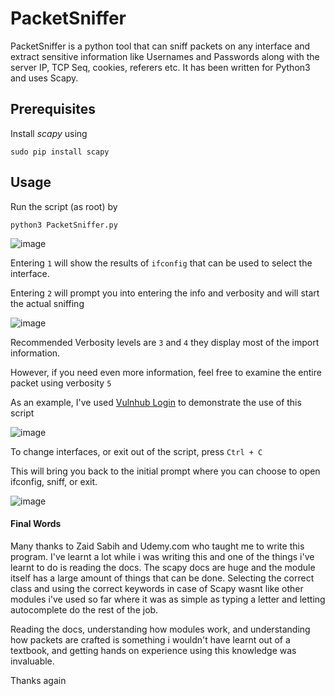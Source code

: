 # PacketSniffer
PacketSniffer is a python tool that can sniff packets on any interface and extract sensitive information like Usernames and Passwords along with the server IP, TCP Seq, cookies, referers etc. It has been written for Python3 and uses Scapy.

## Prerequisites

Install _scapy_ using

```
sudo pip install scapy
```

## Usage

Run the script (as root) by
```
python3 PacketSniffer.py 
```

![image](https://user-images.githubusercontent.com/70275323/116866005-4b7bb580-ac28-11eb-8a5a-00832d650baf.png)

Entering ```1``` will show the results of ```ifconfig``` that can be used to select the interface.

Entering ```2``` will prompt you into entering the info and verbosity and will start the actual sniffing

![image](https://user-images.githubusercontent.com/70275323/116866105-76fea000-ac28-11eb-8028-0e4c7fd151db.png)

Recommended Verbosity levels are ```3``` and ```4``` they display most of the import information. 

However, if you need even more information, feel free to examine the entire packet using verbosity ```5```

As an example, I've used [Vulnhub Login](testphp.vulnweb.com/login.php) to demonstrate the use of this script

![image](https://user-images.githubusercontent.com/70275323/116866516-263b7700-ac29-11eb-9b19-f80b7c82ae44.png)

To change interfaces, or exit out of the script, press ```Ctrl + C```

This will bring you back to the initial prompt where you can choose to open ifconfig, sniff, or exit.

![image](https://user-images.githubusercontent.com/70275323/116867471-e7a6bc00-ac2a-11eb-9e7a-6d99f55dd53e.png)

#### Final Words

Many thanks to Zaid Sabih and Udemy.com who taught me to write this program. I've learnt a lot while i was writing this and one of the things i've learnt to do is reading the docs. The scapy docs are huge and the module itself has a large amount of things that can be done. Selecting the correct class and using the correct keywords in case of Scapy wasnt like other modules i've used so far where it was as simple as typing a letter and letting autocomplete do the rest of the job. 

Reading the docs, understanding how modules work, and understanding how packets are crafted is something i wouldn't have learnt out of a textbook, and getting hands on experience using this knowledge was invaluable.

Thanks again
